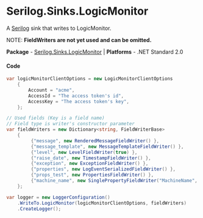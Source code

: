 # Serilog.Sinks.LogicMonitor
A [Serilog](https://github.com/serilog/serilog) sink that writes to LogicMonitor.

NOTE: **FieldWriters are not yet used and can be omitted.**

**Package** - [Serilog.Sinks.LogicMonitor](https://www.nuget.org/packages/Serilog.Sinks.LogicMonitor.PanoramicData/)
| **Platforms** - .NET Standard 2.0

#### Code

```csharp
var logicMonitorClientOptions = new LogicMonitorClientOptions
	{
		Account = "acme",
		AccessId = "The access token's id",
		AccessKey = "The access token's key",
	};

// Used fields (Key is a field name) 
// Field type is writer's constructor parameter
var fieldWriters = new Dictionary<string, FieldWriterBase>
	{
		 {"message", new RenderedMessageFieldWriter() },
		 {"message_template", new MessageTemplateFieldWriter() },
		 {"level", new LevelFieldWriter(true) },
		 {"raise_date", new TimestampFieldWriter() },
		 {"exception", new ExceptionFieldWriter() },
		 {"properties", new LogEventSerializedFieldWriter() },
		 {"props_test", new PropertiesFieldWriter() },
		 {"machine_name", new SinglePropertyFieldWriter("MachineName", PropertyWriteMethod.ToString, "l") }
	};

var logger = new LoggerConfiguration()
	.WriteTo.LogicMonitor(logicMonitorClientOptions, fieldWriters)
	.CreateLogger();
```